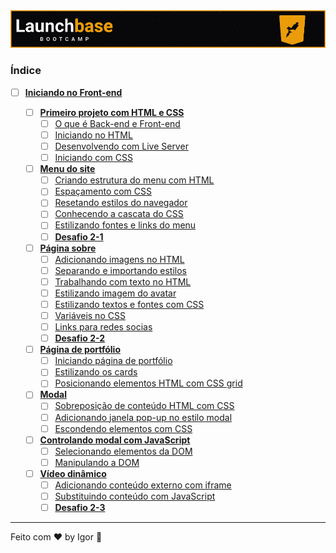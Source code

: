 <a href="#">
  <img alt="LaunchBase" src="../../.github/logo.jpg"/>
</a>

### **Índice**

- [ ] [**Iniciando no Front-end**](https://www.notion.so/Iniciando-no-Front-end-72d0d29bcf52424fbaa85f3f3b7f6804)

  - [ ] [**Primeiro projeto com HTML e CSS**](https://www.notion.so/Primeiro-projeto-com-HTML-e-CSS-05ed8505ec7640eaa8f15dd15b31f650)
    - [ ] [O que é Back-end e Front-end](https://www.notion.so/O-que-Back-end-e-Front-end-59d7eb0b8969442194417666a84704d0)
    - [ ] [Iniciando no HTML](https://www.notion.so/Iniciando-no-HTML-56c64e99a4034aeea881cb0410eb4b5c)
    - [ ] [Desenvolvendo com Live Server](https://www.notion.so/Desenvolvendo-com-Live-Server-f07cda1c1d914ebeb2331006ccf7451d)
    - [ ] [Iniciando com CSS](https://www.notion.so/Iniciando-com-CSS-0eb0911fbda046b798e3f85a548988eb)

  - [ ] [**Menu do site**](#)
    - [ ] [Criando estrutura do menu com HTML](#)
    - [ ] [Espaçamento com CSS](#)
    - [ ] [Resetando estilos do navegador](#)
    - [ ] [Conhecendo a cascata do CSS](#)
    - [ ] [Estilizando fontes e links do menu](#)
    - [ ] [**Desafio 2-1**](#)

  - [ ] [**Página sobre**](#)
    - [ ] [Adicionando imagens no HTML](#)
    - [ ] [Separando e importando estilos](#)
    - [ ] [Trabalhando com texto no HTML](#)
    - [ ] [Estilizando imagem do avatar](#)
    - [ ] [Estilizando textos e fontes com CSS](#)
    - [ ] [Variáveis no CSS](#)
    - [ ] [Links para redes socias](#)
    - [ ] [**Desafio 2-2**](#)

  - [ ] [**Página de portfólio**](#)
    - [ ] [Iniciando página de portfólio](#)
    - [ ] [Estilizando os cards](#)
    - [ ] [Posicionando elementos HTML com CSS grid](#)

  - [ ] [**Modal**](#)
    - [ ] [Sobreposição de conteúdo HTML com CSS](#)
    - [ ] [Adicionando janela pop-up no estilo modal](#)
    - [ ] [Escondendo elementos com CSS](#)

  - [ ] [**Controlando modal com JavaScript**](#)
    - [ ] [Selecionando elementos da DOM](#)
    - [ ] [Manipulando a DOM](#)

  - [ ] [**Vídeo dinâmico**](#)
    - [ ] [Adicionando conteúdo externo com iframe](#)
    - [ ] [Substituindo conteúdo com JavaScript](#)
    - [ ] [**Desafio 2-3**](#)

---

Feito com ❤ by Igor 🖖